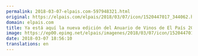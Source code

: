 ```yaml
---
permalink: 2018-03-07-elpais.com-597948321.html
original: https://elpais.com/elpais/2018/03/07/icon/1520447017_344062.html#?ref=rss&format=simple&link=link
domain: elpais.com
title: Ya está aquí la nueva edición del Anuario de Vinos de El País 2018
image: https://ep00.epimg.net/elpais/imagenes/2018/03/07/icon/1520447017_344062_1520447104_rrss_normal.jpg
date: 2018-03-07 18:56:10
translations: en
---
```


